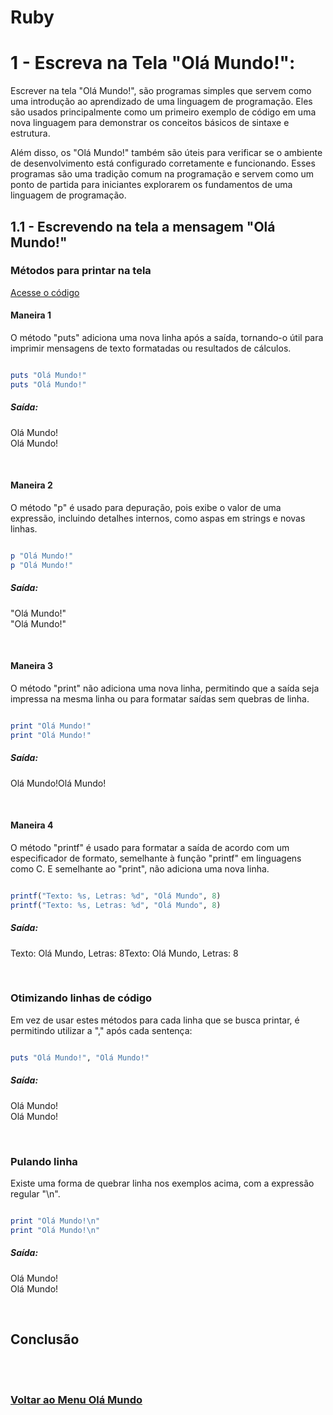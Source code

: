# Ruby

# 1 - Escreva na Tela "Olá Mundo!":

Escrever na tela "Olá Mundo!", são programas simples que servem como uma introdução ao aprendizado de uma linguagem de programação. Eles são usados principalmente como um primeiro exemplo de código em uma nova linguagem para demonstrar os conceitos básicos de sintaxe e estrutura.

Além disso, os "Olá Mundo!" também são úteis para verificar se o ambiente de desenvolvimento está configurado corretamente e funcionando. Esses programas são uma tradição comum na programação e servem como um ponto de partida para iniciantes explorarem os fundamentos de uma linguagem de programação.

## 1.1 - Escrevendo na tela a mensagem "Olá Mundo!"

### Métodos para printar na tela
[Acesse o código](../../../../Languages/Ruby/01/Ruby-01.rb)

#### Maneira 1

O método "puts" adiciona uma nova linha após a saída, tornando-o útil para imprimir mensagens de texto formatadas ou resultados de cálculos.

```Ruby

puts "Olá Mundo!"
puts "Olá Mundo!"

```
##### Saída:
Olá Mundo!<br>
Olá Mundo!

<br>

#### Maneira 2

O método "p" é usado para depuração, pois exibe o valor de uma expressão, incluindo detalhes internos, como aspas em strings e novas linhas.

```Ruby

p "Olá Mundo!"
p "Olá Mundo!"

```
##### Saída:
"Olá Mundo!"<br>
"Olá Mundo!"

<br>

#### Maneira 3

O método "print" não adiciona uma nova linha, permitindo que a saída seja impressa na mesma linha ou para formatar saídas sem quebras de linha.

```Ruby

print "Olá Mundo!"
print "Olá Mundo!"

```
##### Saída:
Olá Mundo!Olá Mundo!

<br>

#### Maneira 4

O método "printf" é usado para formatar a saída de acordo com um especificador de formato, semelhante à função "printf" em linguagens como C. E semelhante ao "print", não adiciona uma nova linha.

```Ruby

printf("Texto: %s, Letras: %d", "Olá Mundo", 8)
printf("Texto: %s, Letras: %d", "Olá Mundo", 8)

```
##### Saída:
Texto: Olá Mundo, Letras: 8Texto: Olá Mundo, Letras: 8

<br>

### Otimizando linhas de código

Em vez de usar estes métodos para cada linha que se busca printar, é permitindo utilizar a "," após cada sentença:

```Ruby

puts "Olá Mundo!", "Olá Mundo!"

```
##### Saída:
Olá Mundo!<br>
Olá Mundo!<br>

<br>

### Pulando linha

Existe uma forma de quebrar linha nos exemplos acima, com a expressão regular "\n".

```Ruby

print "Olá Mundo!\n"
print "Olá Mundo!\n"

```
##### Saída:
Olá Mundo!<br>
Olá Mundo!<br>

<br>

## Conclusão



<br><br>

### [Voltar ao Menu Olá Mundo](../Ola-Mundo.md)